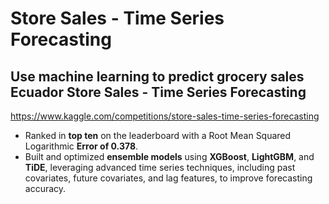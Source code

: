 # Store Sales - Time Series Forecasting

## Use machine learning to predict grocery sales Ecuador Store Sales - Time Series Forecasting

https://www.kaggle.com/competitions/store-sales-time-series-forecasting

- Ranked in **top ten** on the leaderboard with a Root Mean Squared Logarithmic **Error of 0.378**.  
- Built and optimized **ensemble models** using **XGBoost**, **LightGBM**, and **TiDE**, leveraging advanced time series techniques, including past covariates, future covariates, and lag features, to improve forecasting accuracy.
